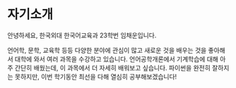 # 자기소개
안녕하세요, 한국외대 한국어교육과 23학번 임채운입니다.

언어학, 문학, 교육학 등등 다양한 분야에 관심이 많고 새로운 것을 배우는 것을 좋아해서 대학에 와서 여러 과목을 수강하고 있습니다.
언어공학개론에서 기계학습에 대해 아주 간단히 배웠는데, 이 과목에서 더 자세히 배워보고 싶습니다.
파이썬을 완전히 잘하지는 못하지만, 이번 학기동안 최선을 다해 열심히 공부해보겠습니다!

